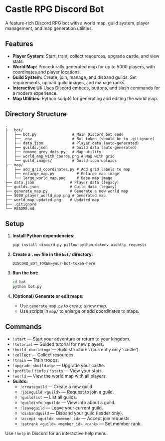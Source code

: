 # Castle RPG Discord Bot

A feature-rich Discord RPG bot with a world map, guild system, player management, and map generation utilities.

## Features

- **Player System:** Start, train, collect resources, upgrade castle, and view stats.
- **World Map:** Procedurally generated map for up to 5000 players, with coordinates and player locations.
- **Guild System:** Create, join, manage, and disband guilds. Set requirements, upload guild images, and manage ranks.
- **Interactive UI:** Uses Discord embeds, buttons, and slash commands for a modern experience.
- **Map Utilities:** Python scripts for generating and editing the world map.

## Directory Structure

```
.
├── bot/
│   ├── bot.py                # Main Discord bot code
│   ├── .env                  # Bot token (should be in .gitignore)
│   ├── data.json             # Player data (auto-generated)
│   ├── guilds.json           # Guild data (auto-generated)
│   ├── remove_grey_dots.py   # Map utility
│   ├── world_map_with_coords.png # Map with grid
│   └── guild_images/         # Guild icon uploads
├── map/
│   ├── add_grid_coordinates.py # Add grid labels to map
│   ├── enlarge_map.py          # Enlarge map image
│   └── large_world_map.png     # Base map image
├── data.json                # Player data (legacy)
├── guilds.json              # Guild data (legacy)
├── generate_map.py          # Generate a new world map
├── 5000_player_world_map.png # Generated map
├── world_map_updated.png    # Updated map
├── .gitignore
└── README.md
```

## Setup

1. **Install Python dependencies:**
   ```sh
   pip install discord.py pillow python-dotenv aiohttp requests
   ```

2. **Create a `.env` file in the `bot/` directory:**
   ```
   DISCORD_BOT_TOKEN=your-bot-token-here
   ```

3. **Run the bot:**
   ```sh
   cd bot
   python bot.py
   ```

4. **(Optional) Generate or edit maps:**
   - Use `generate_map.py` to create a new map.
   - Use scripts in `map/` to enlarge or add coordinates to maps.

## Commands

- `!start` — Start your adventure or return to your kingdom.
- `!tutorial` — Guided tutorial for new players.
- `!build <building>` — Build structures (currently only 'castle').
- `!collect` — Collect resources.
- `!train` — Train troops.
- `!upgrade <building>` — Upgrade your castle.
- `!profile` / `!info` / `!stats` — View your stats.
- `!world` — View the world map with all players.
- **Guilds:**
  - `!createguild` — Create a new guild.
  - `!joinguild <guild>` — Request to join a guild.
  - `!guildlist` — List all guilds.
  - `!guildinfo <guild>` — View info about a guild.
  - `!leaveguild` — Leave your current guild.
  - `!disbandguild` — Disband your guild (leader only).
  - `!accept <guild> <member_id>` — Accept join requests.
  - `!setrank <guild> <member_id> <rank>` — Set member rank.

Use `!help` in Discord for an interactive help menu.
